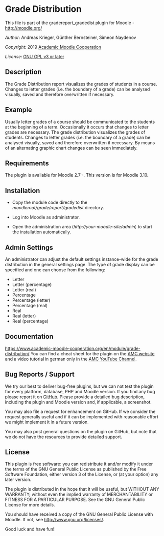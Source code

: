 Grade Distribution
==================

This file is part of the gradereport_gradedist plugin for Moodle - <http://moodle.org/>

*Author:*    Andreas Krieger, Günther Bernsteiner, Simeon Naydenov

*Copyright:* 2019 [Academic Moodle Cooperation](http://www.academic-moodle-cooperation.org)

*License:*   [GNU GPL v3 or later](http://www.gnu.org/copyleft/gpl.html)


Description
-----------

The Grade Distribution report visualizes the grades of students in a course. Changes to letter
grades (i.e. the boundary of a grade) can be analysed visually, saved and therefore overwritten if
necessary.


Example
-------

Usually letter grades of a course should be communicated to the students at the beginning of a
term. Occasionally it occurs that changes to letter grades are necessary. The grade distribution
visualizes the grades of students. Changes to letter grades (i.e. the boundary of a grade) can be
analysed visually, saved and therefore overwritten if necessary. By means of an alternating graphic
chart changes can be seen immediately.


Requirements
------------

The plugin is available for Moodle 2.7+. This version is for Moodle 3.10.


Installation
------------

* Copy the module code directly to the *moodleroot/grade/report/gradedist* directory.

* Log into Moodle as administrator.

* Open the administration area (*http://your-moodle-site/admin*) to start the installation
  automatically.


Admin Settings
--------------

An administrator can adjust the default settings instance-wide for the grade distribution in the
general settings page. The type of grade display can be specified and one can choose from the
following:

* Letter
* Letter (percentage)
* Letter (real)
* Percentage
* Percentage (letter)
* Percentage (real)
* Real
* Real (letter)
* Real (percentage)


Documentation
-------------
https://www.academic-moodle-cooperation.org/en/module/grade-distribution/
You can find a cheat sheet for the plugin on the [AMC
website](http://www.academic-moodle-cooperation.org/en/module/grade-distribution/) and a video
tutorial in german only in the [AMC YouTube
Channel](https://www.youtube.com/c/AMCAcademicMoodleCooperation).


Bug Reports / Support
---------------------

We try our best to deliver bug-free plugins, but we can not test the plugin for every platform,
database, PHP and Moodle version. If you find any bug please report it on
[GitHub](https://github.com/academic-moodle-cooperation/moodle-gradereport_gradedist/issues).
Please provide a detailed bug description, including the plugin and Moodle version and, if
applicable, a screenshot.

You may also file a request for enhancement on GitHub. If we consider the request generally useful
and if it can be implemented with reasonable effort we might implement it in a future version.

You may also post general questions on the plugin on GitHub, but note that we do not have the
resources to provide detailed support.


License
-------

This plugin is free software: you can redistribute it and/or modify it under the terms of the GNU
General Public License as published by the Free Software Foundation, either version 3 of the
License, or (at your option) any later version.

The plugin is distributed in the hope that it will be useful, but WITHOUT ANY WARRANTY; without
even the implied warranty of MERCHANTABILITY or FITNESS FOR A PARTICULAR PURPOSE. See the GNU
General Public License for more details.

You should have received a copy of the GNU General Public License with Moodle. If not, see
<http://www.gnu.org/licenses/>.


Good luck and have fun!
